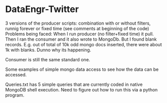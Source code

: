 # DataEngr-Twitter
3 versions of the producer scripts: combination with or without filters, runnig forever or fixed time (see comments at beginning of the code)
Problems being faced: When I run producer (no filter+fixed time) it pull. Then I ran the consumer and it also wrote to MongoDb. But I
found blank records. E.g. out of total of 10k odd mongo docs inserted, there were about 1k with blanks. Dunno why its happening.

Consumer is still the same standard one.

Some examples of simple mongo data access to see how the data can be accessed.

Queries.txt has 5 simple queries that are currently coded in native MongoDB shell execution. Need to figure out how to run this via a python program.
